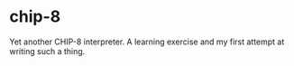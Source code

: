 # chip-8
Yet another CHIP-8 interpreter. A learning exercise and my first attempt at writing such a thing.
